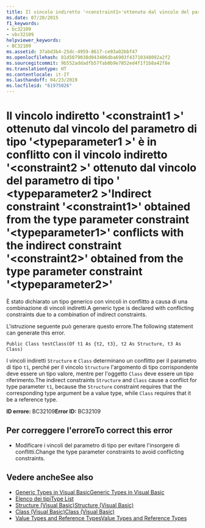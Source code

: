 ```yaml
---
title: Il vincolo indiretto '<constraint1>'ottenuto dal vincolo del parametro di tipo'<typeparameter1>'è in conflitto con il vincolo indiretto'<constraint2>'ottenuto dal vincolo del parametro di tipo'<typeparameter2>'
ms.date: 07/20/2015
f1_keywords:
- bc32109
- vbc32109
helpviewer_keywords:
- BC32109
ms.assetid: 37abd3b4-25dc-4959-8617-ce93a02bbf47
ms.openlocfilehash: 81d5079038d043406dba6903f43710348092a2f2
ms.sourcegitcommit: 9b552addadfb57fab0b9e7852ed4f1f1b8a42f8e
ms.translationtype: HT
ms.contentlocale: it-IT
ms.lasthandoff: 04/23/2019
ms.locfileid: "61975026"
---
```

# <a name="indirect-constraint-constraint1-obtained-from-the-type-parameter-constraint-typeparameter1-conflicts-with-the-indirect-constraint-constraint2-obtained-from-the-type-parameter-constraint-typeparameter2"></a><span data-ttu-id="84fea-102">Il vincolo indiretto '\<constraint1 >' ottenuto dal vincolo del parametro di tipo '\<typeparameter1 >' è in conflitto con il vincolo indiretto '\<constraint2 >' ottenuto dal vincolo del parametro di tipo ' \<typeparameter2 >'</span><span class="sxs-lookup"><span data-stu-id="84fea-102">Indirect constraint '\<constraint1>' obtained from the type parameter constraint '\<typeparameter1>' conflicts with the indirect constraint '\<constraint2>' obtained from the type parameter constraint '\<typeparameter2>'</span></span>
<span data-ttu-id="84fea-103">È stato dichiarato un tipo generico con vincoli in conflitto a causa di una combinazione di vincoli indiretti.</span><span class="sxs-lookup"><span data-stu-id="84fea-103">A generic type is declared with conflicting constraints due to a combination of indirect constraints.</span></span>  
  
 <span data-ttu-id="84fea-104">L'istruzione seguente può generare questo errore.</span><span class="sxs-lookup"><span data-stu-id="84fea-104">The following statement can generate this error.</span></span>  
  
```  
Public Class testClass(Of t1 As {t2, t3}, t2 As Structure, t3 As Class)  
```  
  
 <span data-ttu-id="84fea-105">I vincoli indiretti `Structure` e `Class` determinano un conflitto per il parametro di tipo `t1`, perché per il vincolo `Structure` l'argomento di tipo corrispondente deve essere un tipo valore, mentre per l'oggetto `Class` deve essere un tipo riferimento.</span><span class="sxs-lookup"><span data-stu-id="84fea-105">The indirect constraints `Structure` and `Class` cause a conflict for type parameter `t1`, because the `Structure` constraint requires that the corresponding type argument be a value type, while `Class` requires that it be a reference type.</span></span>  
  
 <span data-ttu-id="84fea-106">**ID errore:** BC32109</span><span class="sxs-lookup"><span data-stu-id="84fea-106">**Error ID:** BC32109</span></span>  
  
## <a name="to-correct-this-error"></a><span data-ttu-id="84fea-107">Per correggere l'errore</span><span class="sxs-lookup"><span data-stu-id="84fea-107">To correct this error</span></span>  
  
- <span data-ttu-id="84fea-108">Modificare i vincoli del parametro di tipo per evitare l'insorgere di conflitti.</span><span class="sxs-lookup"><span data-stu-id="84fea-108">Change the type parameter constraints to avoid conflicting constraints.</span></span>  
  
## <a name="see-also"></a><span data-ttu-id="84fea-109">Vedere anche</span><span class="sxs-lookup"><span data-stu-id="84fea-109">See also</span></span>

- [<span data-ttu-id="84fea-110">Generic Types in Visual Basic</span><span class="sxs-lookup"><span data-stu-id="84fea-110">Generic Types in Visual Basic</span></span>](../../visual-basic/programming-guide/language-features/data-types/generic-types.md)
- [<span data-ttu-id="84fea-111">Elenco dei tipi</span><span class="sxs-lookup"><span data-stu-id="84fea-111">Type List</span></span>](../../visual-basic/language-reference/statements/type-list.md)
- [<span data-ttu-id="84fea-112">Structure (Visual Basic)</span><span class="sxs-lookup"><span data-stu-id="84fea-112">Structure (Visual Basic)</span></span>](../../visual-basic/language-reference/statements/structure-statement.md)
- [<span data-ttu-id="84fea-113">Class (Visual Basic)</span><span class="sxs-lookup"><span data-stu-id="84fea-113">Class (Visual Basic)</span></span>](../../visual-basic/language-reference/statements/class-statement.md)
- [<span data-ttu-id="84fea-114">Value Types and Reference Types</span><span class="sxs-lookup"><span data-stu-id="84fea-114">Value Types and Reference Types</span></span>](../../visual-basic/programming-guide/language-features/data-types/value-types-and-reference-types.md)
